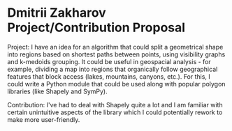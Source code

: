# Dmitrii Zakharov Project/Contribution Proposal

Project: I have an idea for an algorithm that could split a geometrical shape into regions based on shortest paths between points, using visibility graphs and k-medoids grouping. It could be useful in geospacial analysis - for example, dividing a map into regions that organically follow geographical features that block access (lakes, mountains, canyons, etc.). For this, I could write a Python module that could be used along with popular polygon libraries (like Shapely and SymPy).

Contribution: I've had to deal with Shapely quite a lot and I am familiar with certain unintuitive aspects of the library which I could potentially rework to make more user-friendly.